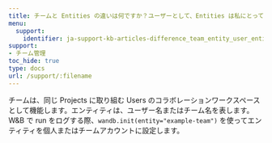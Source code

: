 ```yaml
---
title: チームと Entities の違いは何ですか？ユーザーとして、Entities は私にとって何を意味しますか？
menu:
  support:
    identifier: ja-support-kb-articles-difference_team_entity_user_entity_mean_me
support:
- チーム管理
toc_hide: true
type: docs
url: /support/:filename
---
```


チームは、同じ Projects に取り組む Users のコラボレーションワークスペースとして機能します。エンティティは、ユーザー名またはチーム名を表します。W&B で run をログする際、`wandb.init(entity="example-team")` を使ってエンティティを個人またはチームアカウントに設定します。
